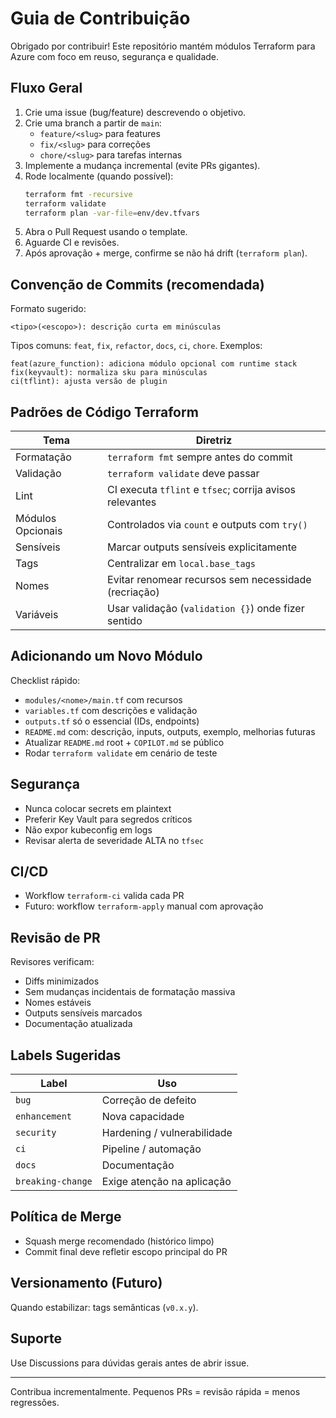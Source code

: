 # Guia de Contribuição

Obrigado por contribuir! Este repositório mantém módulos Terraform para Azure com foco em reuso, segurança e qualidade.

## Fluxo Geral
1. Crie uma issue (bug/feature) descrevendo o objetivo.
2. Crie uma branch a partir de `main`:
   - `feature/<slug>` para features
   - `fix/<slug>` para correções
   - `chore/<slug>` para tarefas internas
3. Implemente a mudança incremental (evite PRs gigantes).
4. Rode localmente (quando possível):
   ```sh
   terraform fmt -recursive
   terraform validate
   terraform plan -var-file=env/dev.tfvars
   ```
5. Abra o Pull Request usando o template.
6. Aguarde CI e revisões.
7. Após aprovação + merge, confirme se não há drift (`terraform plan`).

## Convenção de Commits (recomendada)
Formato sugerido:
```
<tipo>(<escopo>): descrição curta em minúsculas
```
Tipos comuns: `feat`, `fix`, `refactor`, `docs`, `ci`, `chore`.
Exemplos:
```
feat(azure_function): adiciona módulo opcional com runtime stack
fix(keyvault): normaliza sku para minúsculas
ci(tflint): ajusta versão de plugin
```

## Padrões de Código Terraform
| Tema | Diretriz |
|------|----------|
| Formatação | `terraform fmt` sempre antes do commit |
| Validação | `terraform validate` deve passar |
| Lint | CI executa `tflint` e `tfsec`; corrija avisos relevantes |
| Módulos Opcionais | Controlados via `count` e outputs com `try()` |
| Sensíveis | Marcar outputs sensíveis explicitamente |
| Tags | Centralizar em `local.base_tags` |
| Nomes | Evitar renomear recursos sem necessidade (recriação) |
| Variáveis | Usar validação (`validation {}`) onde fizer sentido |

## Adicionando um Novo Módulo
Checklist rápido:
- `modules/<nome>/main.tf` com recursos
- `variables.tf` com descrições e validação
- `outputs.tf` só o essencial (IDs, endpoints)
- `README.md` com: descrição, inputs, outputs, exemplo, melhorias futuras
- Atualizar `README.md` root + `COPILOT.md` se público
- Rodar `terraform validate` em cenário de teste

## Segurança
- Nunca colocar secrets em plaintext
- Preferir Key Vault para segredos críticos
- Não expor kubeconfig em logs
- Revisar alerta de severidade ALTA no `tfsec`

## CI/CD
- Workflow `terraform-ci` valida cada PR
- Futuro: workflow `terraform-apply` manual com aprovação

## Revisão de PR
Revisores verificam:
- Diffs minimizados
- Sem mudanças incidentais de formatação massiva
- Nomes estáveis
- Outputs sensíveis marcados
- Documentação atualizada

## Labels Sugeridas
| Label | Uso |
|-------|-----|
| `bug` | Correção de defeito |
| `enhancement` | Nova capacidade |
| `security` | Hardening / vulnerabilidade |
| `ci` | Pipeline / automação |
| `docs` | Documentação |
| `breaking-change` | Exige atenção na aplicação |

## Política de Merge
- Squash merge recomendado (histórico limpo)
- Commit final deve refletir escopo principal do PR

## Versionamento (Futuro)
Quando estabilizar: tags semânticas (`v0.x.y`).

## Suporte
Use Discussions para dúvidas gerais antes de abrir issue.

---
Contribua incrementalmente. Pequenos PRs = revisão rápida = menos regressões.
